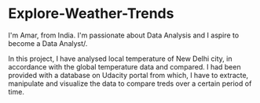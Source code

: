 # Explore-Weather-Trends

I'm Amar, from India. I'm passionate about Data Analysis and I aspire to become a Data Analyst/.

In this project, I have analysed local temperature of New Delhi city, in accordance with the global temperature data and compared. I had been provided with a database on Udacity portal from which, I have to extracte, manipulate and visualize the data to compare treds over a certain period of time.
